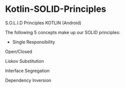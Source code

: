 # Kotlin-SOLID-Principles


S.O.L.I.D Principles KOTLIN (Android)

The following 5 concepts make up our SOLID principles:

- Single Responsibility

Open/Closed

Liskov Substitution

Interface Segregation

Dependency Inversion







